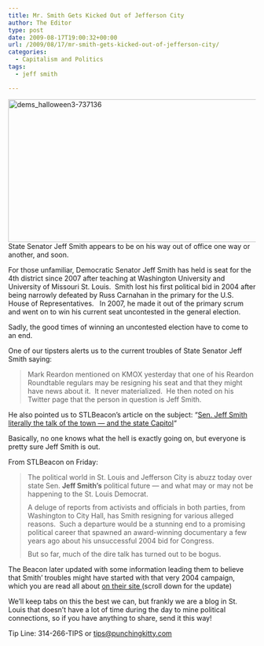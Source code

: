 ```yaml
---
title: Mr. Smith Gets Kicked Out of Jefferson City
author: The Editor
type: post
date: 2009-08-17T19:00:32+00:00
url: /2009/08/17/mr-smith-gets-kicked-out-of-jefferson-city/
categories:
  - Capitalism and Politics
tags:
  - jeff smith

---
```

[<img class="aligncenter size-full wp-image-1405" title="dems_halloween3-737136" src="http://punchingkitty.com/wp-content/uploads/2009/08/dems_halloween3-737136.jpg" alt="dems_halloween3-737136" width="600" height="290" srcset="http://media.punchingkitty.com/wordpress/2009/08/dems_halloween3-737136.jpg 600w, http://media.punchingkitty.com/wordpress/2009/08/dems_halloween3-737136-300x145.jpg 300w" sizes="(max-width: 600px) 100vw, 600px" />][1]State Senator Jeff Smith appears to be on his way out of office one way or another, and soon.

For those unfamiliar, Democratic Senator Jeff Smith has held is seat for the 4th district since 2007 after teaching at Washington University and University of Missouri St. Louis.  Smith lost his first political bid in 2004 after being narrowly defeated by Russ Carnahan in the primary for the U.S. House of Representatives.   In 2007, he made it out of the primary scrum and went on to win his current seat uncontested in the general election.

Sadly, the good times of winning an uncontested election have to come to an end.

One of our tipsters alerts us to the current troubles of State Senator Jeff Smith saying:

> Mark Reardon mentioned on KMOX yesterday that one of his Reardon Roundtable regulars may be resigning his seat and that they might have news about it.  It never materialized.  He then noted on his Twitter page that the person in question is Jeff Smith.

He also pointed us to STLBeacon&#8217;s article on the subject: &#8220;[Sen. Jeff Smith literally the talk of the town &#8212; and the state Capitol][2]&#8220;

Basically, no one knows what the hell is exactly going on, but everyone is pretty sure Jeff Smith is out.

From STLBeacon on Friday:

> <p style="margin-top: 10px; margin-right: 0px; margin-bottom: 10px; margin-left: 0px; padding: 0px;">
>   The political world in St. Louis and Jefferson City is abuzz today over state Sen. <strong>Jeff Smith&#8217;s</strong> political future &#8212; and what may or may not be happening to the St. Louis Democrat.
> </p>
> 
> <p style="margin-top: 10px; margin-right: 0px; margin-bottom: 10px; margin-left: 0px; padding: 0px;">
>   A deluge of reports from activists and officials in both parties, from Washington to City Hall, has Smith resigning for various alleged reasons.  Such a departure would be a stunning end to a promising political career that spawned an award-winning documentary a few years ago about his unsuccessful 2004 bid for Congress.
> </p>
> 
> <p style="margin-top: 10px; margin-right: 0px; margin-bottom: 10px; margin-left: 0px; padding: 0px;">
>   But so far, much of the dire talk has turned out to be bogus.
> </p>

<p style="margin-top: 10px; margin-right: 0px; margin-bottom: 10px; margin-left: 0px; padding: 0px;">
  The Beacon later updated with some information leading them to believe that Smith&#8217; troubles might have started with that very 2004 campaign, which you are read all about <a href="http://www.stlbeacon.org/beacon_backroom/jeff_smith_literally_the_talk_of_the_town_--_and_the_state_capitol">on their site </a>(scroll down for the update)
</p>

We&#8217;ll keep tabs on this the best we can, but frankly we are a blog in St. Louis that doesn&#8217;t have a lot of time during the day to mine political connections, so if you have anything to share, send it this way!

Tip Line: 314-266-TIPS or tips@punchingkitty.com

 [1]: http://punchingkitty.com/wp-content/uploads/2009/08/dems_halloween3-737136.jpg
 [2]: http://www.stlbeacon.org/beacon_backroom/jeff_smith_literally_the_talk_of_the_town_--_and_the_state_capitol